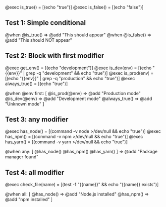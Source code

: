 @exec is_true() = [(echo "true")]
@exec is_false() = [(echo "false")]

## Test 1: Simple conditional
@when @is_true() => @add "This should appear"
@when @is_false() => @add "This should NOT appear"

## Test 2: Block with first modifier
@exec get_env() = [(echo "development")]
@exec is_dev(env) = [(echo "{{env}}" | grep -q "development" && echo "true")]
@exec is_prod(env) = [(echo "{{env}}" | grep -q "production" && echo "true")]
@exec always_true() = [(echo "true")]

@when @env first: [
  @is_prod(@env) => @add "Production mode"
  @is_dev(@env) => @add "Development mode"
  @always_true() => @add "Unknown mode"
]

## Test 3: any modifier
@exec has_node() = [(command -v node >/dev/null && echo "true")]
@exec has_npm() = [(command -v npm >/dev/null && echo "true")]
@exec has_yarn() = [(command -v yarn >/dev/null && echo "true")]

@when any: [
  @has_node()
  @has_npm()
  @has_yarn()
] => @add "Package manager found"

## Test 4: all modifier
@exec check_file(name) = [(test -f "{{name}}" && echo "{{name}} exists")]

@when all: [
  @has_node() => @add "Node.js installed"
  @has_npm() => @add "npm installed"
]